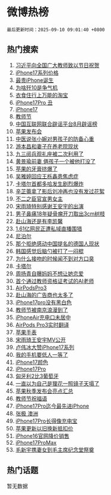 # 微博热榜

`最后更新时间：2025-09-10 09:01:40 +0800`

## 热门搜索

1. [习近平向全国广大教师致以节日祝贺](https://m.weibo.cn/search?containerid=100103type%3D1%26t%3D10%26q%3D%23%E4%B9%A0%E8%BF%91%E5%B9%B3%E5%90%91%E5%85%A8%E5%9B%BD%E5%B9%BF%E5%A4%A7%E6%95%99%E5%B8%88%E8%87%B4%E4%BB%A5%E8%8A%82%E6%97%A5%E7%A5%9D%E8%B4%BA%23&stream_entry_id=51&isnewpage=1&extparam=seat%3D1%26cate%3D10103%26pos%3D0%26q%3D%2523%25E4%25B9%25A0%25E8%25BF%2591%25E5%25B9%25B3%25E5%2590%2591%25E5%2585%25A8%25E5%259B%25BD%25E5%25B9%25BF%25E5%25A4%25A7%25E6%2595%2599%25E5%25B8%2588%25E8%2587%25B4%25E4%25BB%25A5%25E8%258A%2582%25E6%2597%25A5%25E7%25A5%259D%25E8%25B4%25BA%2523%26filter_type%3Drealtimehot%26dgr%3D0%26c_type%3D51%26stream_entry_id%3D51%26display_time%3D1757466098%26pre_seqid%3D1757466098881017237263)
1. [iPhone17系列价格](https://m.weibo.cn/search?containerid=100103type%3D1%26t%3D10%26q%3DiPhone17%E7%B3%BB%E5%88%97%E4%BB%B7%E6%A0%BC&stream_entry_id=31&isnewpage=1&extparam=seat%3D1%26cate%3D5001%26stream_entry_id%3D31%26lcate%3D5001%26realpos%3D1%26q%3DiPhone17%25E7%25B3%25BB%25E5%2588%2597%25E4%25BB%25B7%25E6%25A0%25BC%26pos%3D0%26band_rank%3D1%26filter_type%3Drealtimehot%26dgr%3D0%26c_type%3D31%26flag%3D2%26display_time%3D1757466098%26pre_seqid%3D1757466098881017237263)
1. [最贵iPhone诞生](https://m.weibo.cn/search?containerid=100103type%3D1%26t%3D10%26q%3D%23%E6%9C%80%E8%B4%B5iPhone%E8%AF%9E%E7%94%9F%23&stream_entry_id=31&isnewpage=1&extparam=seat%3D1%26cate%3D5001%26stream_entry_id%3D31%26lcate%3D5001%26realpos%3D2%26q%3D%2523%25E6%259C%2580%25E8%25B4%25B5iPhone%25E8%25AF%259E%25E7%2594%259F%2523%26pos%3D1%26band_rank%3D2%26filter_type%3Drealtimehot%26dgr%3D0%26c_type%3D31%26flag%3D1%26display_time%3D1757466098%26pre_seqid%3D1757466098881017237263)
1. [为啥歼10是争气机](https://m.weibo.cn/search?containerid=100103type%3D1%26t%3D10%26q%3D%23%E4%B8%BA%E5%95%A5%E6%AD%BC10%E6%98%AF%E4%BA%89%E6%B0%94%E6%9C%BA%23&stream_entry_id=31&isnewpage=1&extparam=seat%3D1%26cate%3D5001%26stream_entry_id%3D31%26lcate%3D5001%26realpos%3D3%26q%3D%2523%25E4%25B8%25BA%25E5%2595%25A5%25E6%25AD%25BC10%25E6%2598%25AF%25E4%25BA%2589%25E6%25B0%2594%25E6%259C%25BA%2523%26pos%3D2%26band_rank%3D3%26filter_type%3Drealtimehot%26dgr%3D0%26c_type%3D31%26flag%3D0%26display_time%3D1757466098%26pre_seqid%3D1757466098881017237263)
1. [衣食住行上万能的淘宝](https://m.weibo.cn/search?containerid=100103type%3D1%26t%3D10%26q%3D%23%E8%A1%A3%E9%A3%9F%E4%BD%8F%E8%A1%8C%E4%B8%8A%E4%B8%87%E8%83%BD%E7%9A%84%E6%B7%98%E5%AE%9D%23&stream_entry_id=31&isnewpage=1&extparam=seat%3D1%26cate%3D5001%26stream_entry_id%3D31%26topic_ad%3D1%26lcate%3D5001%26is_ad_pos%3D1%26q%3D%2523%25E8%25A1%25A3%25E9%25A3%259F%25E4%25BD%258F%25E8%25A1%258C%25E4%25B8%258A%25E4%25B8%2587%25E8%2583%25BD%25E7%259A%2584%25E6%25B7%2598%25E5%25AE%259D%2523%26pos%3D3%26band_rank%3D4%26filter_type%3Drealtimehot%26dgr%3D0%26c_type%3D31%26adid%3D300521%26display_time%3D1757466098%26pre_seqid%3D1757466098881017237263)
1. [iPhone17Pro 丑](https://m.weibo.cn/search?containerid=100103type%3D1%26t%3D10%26q%3DiPhone17Pro+%E4%B8%91&stream_entry_id=31&isnewpage=1&extparam=seat%3D1%26cate%3D5001%26stream_entry_id%3D31%26lcate%3D5001%26realpos%3D4%26q%3DiPhone17Pro%2520%25E4%25B8%2591%26pos%3D4%26band_rank%3D4%26filter_type%3Drealtimehot%26dgr%3D0%26c_type%3D31%26flag%3D0%26display_time%3D1757466098%26pre_seqid%3D1757466098881017237263)
1. [iPhone17](https://m.weibo.cn/search?containerid=100103type%3D1%26t%3D10%26q%3DiPhone17&stream_entry_id=31&isnewpage=1&extparam=seat%3D1%26cate%3D5001%26stream_entry_id%3D31%26lcate%3D5001%26realpos%3D5%26q%3DiPhone17%26pos%3D5%26band_rank%3D5%26filter_type%3Drealtimehot%26dgr%3D0%26c_type%3D31%26flag%3D16%26display_time%3D1757466098%26pre_seqid%3D1757466098881017237263)
1. [教师节](https://m.weibo.cn/search?containerid=100103type%3D1%26t%3D10%26q%3D%E6%95%99%E5%B8%88%E8%8A%82&stream_entry_id=31&isnewpage=1&extparam=seat%3D1%26cate%3D5001%26stream_entry_id%3D31%26lcate%3D5001%26realpos%3D6%26q%3D%25E6%2595%2599%25E5%25B8%2588%25E8%258A%2582%26pos%3D6%26band_rank%3D6%26filter_type%3Drealtimehot%26dgr%3D0%26c_type%3D31%26flag%3D16%26display_time%3D1757466098%26pre_seqid%3D1757466098881017237263)
1. [中国互联网联合辟谣平台8月辟谣榜](https://m.weibo.cn/search?containerid=100103type%3D1%26t%3D10%26q%3D%23%E4%B8%AD%E5%9B%BD%E4%BA%92%E8%81%94%E7%BD%91%E8%81%94%E5%90%88%E8%BE%9F%E8%B0%A3%E5%B9%B3%E5%8F%B08%E6%9C%88%E8%BE%9F%E8%B0%A3%E6%A6%9C%23&stream_entry_id=31&isnewpage=1&extparam=seat%3D1%26cate%3D5001%26stream_entry_id%3D31%26lcate%3D5001%26is_ad_pos%3D1%26q%3D%2523%25E4%25B8%25AD%25E5%259B%25BD%25E4%25BA%2592%25E8%2581%2594%25E7%25BD%2591%25E8%2581%2594%25E5%2590%2588%25E8%25BE%259F%25E8%25B0%25A3%25E5%25B9%25B3%25E5%258F%25B08%25E6%259C%2588%25E8%25BE%259F%25E8%25B0%25A3%25E6%25A6%259C%2523%26pos%3D7%26band_rank%3D7%26filter_type%3Drealtimehot%26dgr%3D0%26c_type%3D31%26adid%3D300598%26display_time%3D1757466098%26pre_seqid%3D1757466098881017237263)
1. [苹果发布会](https://m.weibo.cn/search?containerid=100103type%3D1%26t%3D10%26q%3D%E8%8B%B9%E6%9E%9C%E5%8F%91%E5%B8%83%E4%BC%9A&stream_entry_id=31&isnewpage=1&extparam=seat%3D1%26cate%3D5001%26stream_entry_id%3D31%26lcate%3D5001%26realpos%3D7%26q%3D%25E8%258B%25B9%25E6%259E%259C%25E5%258F%2591%25E5%25B8%2583%25E4%25BC%259A%26pos%3D8%26band_rank%3D7%26filter_type%3Drealtimehot%26dgr%3D0%26c_type%3D31%26flag%3D16%26display_time%3D1757466098%26pre_seqid%3D1757466098881017237263)
1. [中医说张小婉对男孩子的防备心重](https://m.weibo.cn/search?containerid=100103type%3D1%26t%3D10%26q%3D%E4%B8%AD%E5%8C%BB%E8%AF%B4%E5%BC%A0%E5%B0%8F%E5%A9%89%E5%AF%B9%E7%94%B7%E5%AD%A9%E5%AD%90%E7%9A%84%E9%98%B2%E5%A4%87%E5%BF%83%E9%87%8D&stream_entry_id=31&isnewpage=1&extparam=seat%3D1%26cate%3D5001%26stream_entry_id%3D31%26lcate%3D5001%26realpos%3D8%26q%3D%25E4%25B8%25AD%25E5%258C%25BB%25E8%25AF%25B4%25E5%25BC%25A0%25E5%25B0%258F%25E5%25A9%2589%25E5%25AF%25B9%25E7%2594%25B7%25E5%25AD%25A9%25E5%25AD%2590%25E7%259A%2584%25E9%2598%25B2%25E5%25A4%2587%25E5%25BF%2583%25E9%2587%258D%26pos%3D9%26band_rank%3D8%26filter_type%3Drealtimehot%26dgr%3D0%26c_type%3D31%26flag%3D1%26display_time%3D1757466098%26pre_seqid%3D1757466098881017237263)
1. [游本昌和妻子在养老院现状](https://m.weibo.cn/search?containerid=100103type%3D1%26t%3D10%26q%3D%23%E6%B8%B8%E6%9C%AC%E6%98%8C%E5%92%8C%E5%A6%BB%E5%AD%90%E5%9C%A8%E5%85%BB%E8%80%81%E9%99%A2%E7%8E%B0%E7%8A%B6%23&stream_entry_id=31&isnewpage=1&extparam=seat%3D1%26cate%3D5001%26stream_entry_id%3D31%26lcate%3D5001%26realpos%3D9%26q%3D%2523%25E6%25B8%25B8%25E6%259C%25AC%25E6%2598%258C%25E5%2592%258C%25E5%25A6%25BB%25E5%25AD%2590%25E5%259C%25A8%25E5%2585%25BB%25E8%2580%2581%25E9%2599%25A2%25E7%258E%25B0%25E7%258A%25B6%2523%26pos%3D10%26band_rank%3D9%26filter_type%3Drealtimehot%26dgr%3D0%26c_type%3D31%26flag%3D0%26display_time%3D1757466098%26pre_seqid%3D1757466098881017237263)
1. [九三阅兵观礼座被二次利用了](https://m.weibo.cn/search?containerid=100103type%3D1%26t%3D10%26q%3D%23%E4%B9%9D%E4%B8%89%E9%98%85%E5%85%B5%E8%A7%82%E7%A4%BC%E5%BA%A7%E8%A2%AB%E4%BA%8C%E6%AC%A1%E5%88%A9%E7%94%A8%E4%BA%86%23&stream_entry_id=31&isnewpage=1&extparam=seat%3D1%26cate%3D5001%26stream_entry_id%3D31%26lcate%3D5001%26realpos%3D10%26q%3D%2523%25E4%25B9%259D%25E4%25B8%2589%25E9%2598%2585%25E5%2585%25B5%25E8%25A7%2582%25E7%25A4%25BC%25E5%25BA%25A7%25E8%25A2%25AB%25E4%25BA%258C%25E6%25AC%25A1%25E5%2588%25A9%25E7%2594%25A8%25E4%25BA%2586%2523%26pos%3D11%26band_rank%3D10%26filter_type%3Drealtimehot%26dgr%3D0%26c_type%3D31%26flag%3D0%26display_time%3D1757466098%26pre_seqid%3D1757466098881017237263)
1. [黄景瑜前妻 俩孩子一个被他打没了](https://m.weibo.cn/search?containerid=100103type%3D1%26t%3D10%26q%3D%E9%BB%84%E6%99%AF%E7%91%9C%E5%89%8D%E5%A6%BB+%E4%BF%A9%E5%AD%A9%E5%AD%90%E4%B8%80%E4%B8%AA%E8%A2%AB%E4%BB%96%E6%89%93%E6%B2%A1%E4%BA%86&stream_entry_id=31&isnewpage=1&extparam=seat%3D1%26cate%3D5001%26stream_entry_id%3D31%26lcate%3D5001%26realpos%3D11%26q%3D%25E9%25BB%2584%25E6%2599%25AF%25E7%2591%259C%25E5%2589%258D%25E5%25A6%25BB%2520%25E4%25BF%25A9%25E5%25AD%25A9%25E5%25AD%2590%25E4%25B8%2580%25E4%25B8%25AA%25E8%25A2%25AB%25E4%25BB%2596%25E6%2589%2593%25E6%25B2%25A1%25E4%25BA%2586%26pos%3D12%26band_rank%3D11%26filter_type%3Drealtimehot%26dgr%3D0%26c_type%3D31%26flag%3D2%26display_time%3D1757466098%26pre_seqid%3D1757466098881017237263)
1. [苹果的牙膏挤爆了](https://m.weibo.cn/search?containerid=100103type%3D1%26t%3D10%26q%3D%E8%8B%B9%E6%9E%9C%E7%9A%84%E7%89%99%E8%86%8F%E6%8C%A4%E7%88%86%E4%BA%86&stream_entry_id=31&isnewpage=1&extparam=seat%3D1%26cate%3D5001%26stream_entry_id%3D31%26lcate%3D5001%26realpos%3D12%26q%3D%25E8%258B%25B9%25E6%259E%259C%25E7%259A%2584%25E7%2589%2599%25E8%2586%258F%25E6%258C%25A4%25E7%2588%2586%25E4%25BA%2586%26pos%3D13%26band_rank%3D12%26filter_type%3Drealtimehot%26dgr%3D0%26c_type%3D31%26flag%3D0%26display_time%3D1757466098%26pre_seqid%3D1757466098881017237263)
1. [吴雅婷回应王栎鑫患焦虑症](https://m.weibo.cn/search?containerid=100103type%3D1%26t%3D10%26q%3D%23%E5%90%B4%E9%9B%85%E5%A9%B7%E5%9B%9E%E5%BA%94%E7%8E%8B%E6%A0%8E%E9%91%AB%E6%82%A3%E7%84%A6%E8%99%91%E7%97%87%23&stream_entry_id=31&isnewpage=1&extparam=seat%3D1%26cate%3D5001%26stream_entry_id%3D31%26lcate%3D5001%26realpos%3D13%26q%3D%2523%25E5%2590%25B4%25E9%259B%2585%25E5%25A9%25B7%25E5%259B%259E%25E5%25BA%2594%25E7%258E%258B%25E6%25A0%258E%25E9%2591%25AB%25E6%2582%25A3%25E7%2584%25A6%25E8%2599%2591%25E7%2597%2587%2523%26pos%3D14%26band_rank%3D13%26filter_type%3Drealtimehot%26dgr%3D0%26c_type%3D31%26flag%3D2%26display_time%3D1757466098%26pre_seqid%3D1757466098881017237263)
1. [卡塔尔首都多哈发生剧烈爆炸](https://m.weibo.cn/search?containerid=100103type%3D1%26t%3D10%26q%3D%23%E5%8D%A1%E5%A1%94%E5%B0%94%E9%A6%96%E9%83%BD%E5%A4%9A%E5%93%88%E5%8F%91%E7%94%9F%E5%89%A7%E7%83%88%E7%88%86%E7%82%B8%23&stream_entry_id=31&isnewpage=1&extparam=seat%3D1%26cate%3D5001%26stream_entry_id%3D31%26lcate%3D5001%26realpos%3D14%26q%3D%2523%25E5%258D%25A1%25E5%25A1%2594%25E5%25B0%2594%25E9%25A6%2596%25E9%2583%25BD%25E5%25A4%259A%25E5%2593%2588%25E5%258F%2591%25E7%2594%259F%25E5%2589%25A7%25E7%2583%2588%25E7%2588%2586%25E7%2582%25B8%2523%26pos%3D15%26band_rank%3D14%26filter_type%3Drealtimehot%26dgr%3D0%26c_type%3D31%26flag%3D0%26display_time%3D1757466098%26pre_seqid%3D1757466098881017237263)
1. [辛芷蕾拿了影后刘冲再也没有发过花絮](https://m.weibo.cn/search?containerid=100103type%3D1%26t%3D10%26q%3D%23%E8%BE%9B%E8%8A%B7%E8%95%BE%E6%8B%BF%E4%BA%86%E5%BD%B1%E5%90%8E%E5%88%98%E5%86%B2%E5%86%8D%E4%B9%9F%E6%B2%A1%E6%9C%89%E5%8F%91%E8%BF%87%E8%8A%B1%E7%B5%AE%23&stream_entry_id=31&isnewpage=1&extparam=seat%3D1%26cate%3D5001%26stream_entry_id%3D31%26lcate%3D5001%26realpos%3D15%26q%3D%2523%25E8%25BE%259B%25E8%258A%25B7%25E8%2595%25BE%25E6%258B%25BF%25E4%25BA%2586%25E5%25BD%25B1%25E5%2590%258E%25E5%2588%2598%25E5%2586%25B2%25E5%2586%258D%25E4%25B9%259F%25E6%25B2%25A1%25E6%259C%2589%25E5%258F%2591%25E8%25BF%2587%25E8%258A%25B1%25E7%25B5%25AE%2523%26pos%3D16%26band_rank%3D15%26filter_type%3Drealtimehot%26dgr%3D0%26c_type%3D31%26flag%3D2%26display_time%3D1757466098%26pre_seqid%3D1757466098881017237263)
1. [不二之臣官宣男女主](https://m.weibo.cn/search?containerid=100103type%3D1%26t%3D10%26q%3D%23%E4%B8%8D%E4%BA%8C%E4%B9%8B%E8%87%A3%E5%AE%98%E5%AE%A3%E7%94%B7%E5%A5%B3%E4%B8%BB%23&stream_entry_id=31&isnewpage=1&extparam=seat%3D1%26cate%3D5001%26stream_entry_id%3D31%26lcate%3D5001%26realpos%3D16%26q%3D%2523%25E4%25B8%258D%25E4%25BA%258C%25E4%25B9%258B%25E8%2587%25A3%25E5%25AE%2598%25E5%25AE%25A3%25E7%2594%25B7%25E5%25A5%25B3%25E4%25B8%25BB%2523%26pos%3D17%26band_rank%3D16%26filter_type%3Drealtimehot%26dgr%3D0%26c_type%3D31%26flag%3D0%26display_time%3D1757466098%26pre_seqid%3D1757466098881017237263)
1. [宋雨琦特别感谢王安宇的出演](https://m.weibo.cn/search?containerid=100103type%3D1%26t%3D10%26q%3D%23%E5%AE%8B%E9%9B%A8%E7%90%A6%E7%89%B9%E5%88%AB%E6%84%9F%E8%B0%A2%E7%8E%8B%E5%AE%89%E5%AE%87%E7%9A%84%E5%87%BA%E6%BC%94%23&stream_entry_id=31&isnewpage=1&extparam=seat%3D1%26cate%3D5001%26stream_entry_id%3D31%26lcate%3D5001%26realpos%3D17%26q%3D%2523%25E5%25AE%258B%25E9%259B%25A8%25E7%2590%25A6%25E7%2589%25B9%25E5%2588%25AB%25E6%2584%259F%25E8%25B0%25A2%25E7%258E%258B%25E5%25AE%2589%25E5%25AE%2587%25E7%259A%2584%25E5%2587%25BA%25E6%25BC%2594%2523%26pos%3D18%26band_rank%3D17%26filter_type%3Drealtimehot%26dgr%3D0%26c_type%3D31%26flag%3D1%26display_time%3D1757466098%26pre_seqid%3D1757466098881017237263)
1. [男子鼻痛18年疑骨瘤开刀取出3cm树枝](https://m.weibo.cn/search?containerid=100103type%3D1%26t%3D10%26q%3D%23%E7%94%B7%E5%AD%90%E9%BC%BB%E7%97%9B18%E5%B9%B4%E7%96%91%E9%AA%A8%E7%98%A4%E5%BC%80%E5%88%80%E5%8F%96%E5%87%BA3cm%E6%A0%91%E6%9E%9D%23&stream_entry_id=31&isnewpage=1&extparam=seat%3D1%26cate%3D5001%26stream_entry_id%3D31%26lcate%3D5001%26realpos%3D18%26q%3D%2523%25E7%2594%25B7%25E5%25AD%2590%25E9%25BC%25BB%25E7%2597%259B18%25E5%25B9%25B4%25E7%2596%2591%25E9%25AA%25A8%25E7%2598%25A4%25E5%25BC%2580%25E5%2588%2580%25E5%258F%2596%25E5%2587%25BA3cm%25E6%25A0%2591%25E6%259E%259D%2523%26pos%3D19%26band_rank%3D18%26filter_type%3Drealtimehot%26dgr%3D0%26c_type%3D31%26flag%3D0%26display_time%3D1757466098%26pre_seqid%3D1757466098881017237263)
1. [赴山海还是有李凯馨](https://m.weibo.cn/search?containerid=100103type%3D1%26t%3D10%26q%3D%23%E8%B5%B4%E5%B1%B1%E6%B5%B7%E8%BF%98%E6%98%AF%E6%9C%89%E6%9D%8E%E5%87%AF%E9%A6%A8%23&stream_entry_id=31&isnewpage=1&extparam=seat%3D1%26cate%3D5001%26stream_entry_id%3D31%26lcate%3D5001%26realpos%3D19%26q%3D%2523%25E8%25B5%25B4%25E5%25B1%25B1%25E6%25B5%25B7%25E8%25BF%2598%25E6%2598%25AF%25E6%259C%2589%25E6%259D%258E%25E5%2587%25AF%25E9%25A6%25A8%2523%26pos%3D20%26band_rank%3D19%26filter_type%3Drealtimehot%26dgr%3D0%26c_type%3D31%26flag%3D0%26display_time%3D1757466098%26pre_seqid%3D1757466098881017237263)
1. [1.61亿网民正遭私域直播围猎](https://m.weibo.cn/search?containerid=100103type%3D1%26t%3D10%26q%3D%231.61%E4%BA%BF%E7%BD%91%E6%B0%91%E6%AD%A3%E9%81%AD%E7%A7%81%E5%9F%9F%E7%9B%B4%E6%92%AD%E5%9B%B4%E7%8C%8E%23&stream_entry_id=31&isnewpage=1&extparam=seat%3D1%26cate%3D5001%26stream_entry_id%3D31%26lcate%3D5001%26realpos%3D20%26q%3D%25231.61%25E4%25BA%25BF%25E7%25BD%2591%25E6%25B0%2591%25E6%25AD%25A3%25E9%2581%25AD%25E7%25A7%2581%25E5%259F%259F%25E7%259B%25B4%25E6%2592%25AD%25E5%259B%25B4%25E7%258C%258E%2523%26pos%3D21%26band_rank%3D20%26filter_type%3Drealtimehot%26dgr%3D0%26c_type%3D31%26flag%3D0%26display_time%3D1757466098%26pre_seqid%3D1757466098881017237263)
1. [尼泊尔](https://m.weibo.cn/search?containerid=100103type%3D1%26t%3D10%26q%3D%E5%B0%BC%E6%B3%8A%E5%B0%94&stream_entry_id=31&isnewpage=1&extparam=seat%3D1%26cate%3D5001%26stream_entry_id%3D31%26lcate%3D5001%26realpos%3D21%26q%3D%25E5%25B0%25BC%25E6%25B3%258A%25E5%25B0%2594%26pos%3D22%26band_rank%3D21%26filter_type%3Drealtimehot%26dgr%3D0%26c_type%3D31%26flag%3D1%26display_time%3D1757466098%26pre_seqid%3D1757466098881017237263)
1. [那个拒绝感动中国提名的德国人现状](https://m.weibo.cn/search?containerid=100103type%3D1%26t%3D10%26q%3D%E9%82%A3%E4%B8%AA%E6%8B%92%E7%BB%9D%E6%84%9F%E5%8A%A8%E4%B8%AD%E5%9B%BD%E6%8F%90%E5%90%8D%E7%9A%84%E5%BE%B7%E5%9B%BD%E4%BA%BA%E7%8E%B0%E7%8A%B6&stream_entry_id=31&isnewpage=1&extparam=seat%3D1%26cate%3D5001%26stream_entry_id%3D31%26lcate%3D5001%26realpos%3D22%26q%3D%25E9%2582%25A3%25E4%25B8%25AA%25E6%258B%2592%25E7%25BB%259D%25E6%2584%259F%25E5%258A%25A8%25E4%25B8%25AD%25E5%259B%25BD%25E6%258F%2590%25E5%2590%258D%25E7%259A%2584%25E5%25BE%25B7%25E5%259B%25BD%25E4%25BA%25BA%25E7%258E%25B0%25E7%258A%25B6%26pos%3D23%26band_rank%3D22%26filter_type%3Drealtimehot%26dgr%3D0%26c_type%3D31%26flag%3D1%26display_time%3D1757466098%26pre_seqid%3D1757466098881017237263)
1. [韩国感觉后脑勺被打了一闷棍](https://m.weibo.cn/search?containerid=100103type%3D1%26t%3D10%26q%3D%23%E9%9F%A9%E5%9B%BD%E6%84%9F%E8%A7%89%E5%90%8E%E8%84%91%E5%8B%BA%E8%A2%AB%E6%89%93%E4%BA%86%E4%B8%80%E9%97%B7%E6%A3%8D%23&stream_entry_id=31&isnewpage=1&extparam=seat%3D1%26cate%3D5001%26stream_entry_id%3D31%26lcate%3D5001%26realpos%3D23%26q%3D%2523%25E9%259F%25A9%25E5%259B%25BD%25E6%2584%259F%25E8%25A7%2589%25E5%2590%258E%25E8%2584%2591%25E5%258B%25BA%25E8%25A2%25AB%25E6%2589%2593%25E4%25BA%2586%25E4%25B8%2580%25E9%2597%25B7%25E6%25A3%258D%2523%26pos%3D24%26band_rank%3D23%26filter_type%3Drealtimehot%26dgr%3D0%26c_type%3D31%26flag%3D0%26display_time%3D1757466098%26pre_seqid%3D1757466098881017237263)
1. [为什么接吻的时候闻不到对方口臭](https://m.weibo.cn/search?containerid=100103type%3D1%26t%3D10%26q%3D%23%E4%B8%BA%E4%BB%80%E4%B9%88%E6%8E%A5%E5%90%BB%E7%9A%84%E6%97%B6%E5%80%99%E9%97%BB%E4%B8%8D%E5%88%B0%E5%AF%B9%E6%96%B9%E5%8F%A3%E8%87%AD%23&stream_entry_id=31&isnewpage=1&extparam=seat%3D1%26cate%3D5001%26stream_entry_id%3D31%26lcate%3D5001%26realpos%3D24%26q%3D%2523%25E4%25B8%25BA%25E4%25BB%2580%25E4%25B9%2588%25E6%258E%25A5%25E5%2590%25BB%25E7%259A%2584%25E6%2597%25B6%25E5%2580%2599%25E9%2597%25BB%25E4%25B8%258D%25E5%2588%25B0%25E5%25AF%25B9%25E6%2596%25B9%25E5%258F%25A3%25E8%2587%25AD%2523%26pos%3D25%26band_rank%3D24%26filter_type%3Drealtimehot%26dgr%3D0%26c_type%3D31%26flag%3D0%26display_time%3D1757466098%26pre_seqid%3D1757466098881017237263)
1. [卡塔尔](https://m.weibo.cn/search?containerid=100103type%3D1%26t%3D10%26q%3D%E5%8D%A1%E5%A1%94%E5%B0%94&stream_entry_id=31&isnewpage=1&extparam=seat%3D1%26cate%3D5001%26stream_entry_id%3D31%26lcate%3D5001%26realpos%3D25%26q%3D%25E5%258D%25A1%25E5%25A1%2594%25E5%25B0%2594%26pos%3D26%26band_rank%3D25%26filter_type%3Drealtimehot%26dgr%3D0%26c_type%3D31%26flag%3D1%26display_time%3D1757466098%26pre_seqid%3D1757466098881017237263)
1. [周扬青自曝妈妈不想让她恋爱](https://m.weibo.cn/search?containerid=100103type%3D1%26t%3D10%26q%3D%E5%91%A8%E6%89%AC%E9%9D%92%E8%87%AA%E6%9B%9D%E5%A6%88%E5%A6%88%E4%B8%8D%E6%83%B3%E8%AE%A9%E5%A5%B9%E6%81%8B%E7%88%B1&stream_entry_id=31&isnewpage=1&extparam=seat%3D1%26cate%3D5001%26stream_entry_id%3D31%26lcate%3D5001%26realpos%3D26%26q%3D%25E5%2591%25A8%25E6%2589%25AC%25E9%259D%2592%25E8%2587%25AA%25E6%259B%259D%25E5%25A6%2588%25E5%25A6%2588%25E4%25B8%258D%25E6%2583%25B3%25E8%25AE%25A9%25E5%25A5%25B9%25E6%2581%258B%25E7%2588%25B1%26pos%3D27%26band_rank%3D26%26filter_type%3Drealtimehot%26dgr%3D0%26c_type%3D31%26flag%3D0%26display_time%3D1757466098%26pre_seqid%3D1757466098881017237263)
1. [首个通过教师资格证考试的AI老师](https://m.weibo.cn/search?containerid=100103type%3D1%26t%3D10%26q%3D%23%E9%A6%96%E4%B8%AA%E9%80%9A%E8%BF%87%E6%95%99%E5%B8%88%E8%B5%84%E6%A0%BC%E8%AF%81%E8%80%83%E8%AF%95%E7%9A%84AI%E8%80%81%E5%B8%88%23&stream_entry_id=31&isnewpage=1&extparam=seat%3D1%26cate%3D5001%26stream_entry_id%3D31%26lcate%3D5001%26realpos%3D27%26q%3D%2523%25E9%25A6%2596%25E4%25B8%25AA%25E9%2580%259A%25E8%25BF%2587%25E6%2595%2599%25E5%25B8%2588%25E8%25B5%2584%25E6%25A0%25BC%25E8%25AF%2581%25E8%2580%2583%25E8%25AF%2595%25E7%259A%2584AI%25E8%2580%2581%25E5%25B8%2588%2523%26pos%3D28%26band_rank%3D27%26filter_type%3Drealtimehot%26dgr%3D0%26c_type%3D31%26flag%3D1%26display_time%3D1757466098%26pre_seqid%3D1757466098881017237263)
1. [AirPodsPro3](https://m.weibo.cn/search?containerid=100103type%3D1%26t%3D10%26q%3D%23AirPodsPro3%23&stream_entry_id=31&isnewpage=1&extparam=seat%3D1%26cate%3D5001%26stream_entry_id%3D31%26lcate%3D5001%26realpos%3D28%26q%3D%2523AirPodsPro3%2523%26pos%3D29%26band_rank%3D28%26filter_type%3Drealtimehot%26dgr%3D0%26c_type%3D31%26flag%3D1%26display_time%3D1757466098%26pre_seqid%3D1757466098881017237263)
1. [赴山海的广告商也太多了](https://m.weibo.cn/search?containerid=100103type%3D1%26t%3D10%26q%3D%23%E8%B5%B4%E5%B1%B1%E6%B5%B7%E7%9A%84%E5%B9%BF%E5%91%8A%E5%95%86%E4%B9%9F%E5%A4%AA%E5%A4%9A%E4%BA%86%23&stream_entry_id=31&isnewpage=1&extparam=seat%3D1%26cate%3D5001%26stream_entry_id%3D31%26lcate%3D5001%26realpos%3D29%26q%3D%2523%25E8%25B5%25B4%25E5%25B1%25B1%25E6%25B5%25B7%25E7%259A%2584%25E5%25B9%25BF%25E5%2591%258A%25E5%2595%2586%25E4%25B9%259F%25E5%25A4%25AA%25E5%25A4%259A%25E4%25BA%2586%2523%26pos%3D30%26band_rank%3D29%26filter_type%3Drealtimehot%26dgr%3D0%26c_type%3D31%26flag%3D1%26display_time%3D1757466098%26pre_seqid%3D1757466098881017237263)
1. [iPhone17pro没有黑白色](https://m.weibo.cn/search?containerid=100103type%3D1%26t%3D10%26q%3DiPhone17pro%E6%B2%A1%E6%9C%89%E9%BB%91%E7%99%BD%E8%89%B2&stream_entry_id=31&isnewpage=1&extparam=seat%3D1%26cate%3D5001%26stream_entry_id%3D31%26lcate%3D5001%26realpos%3D30%26q%3DiPhone17pro%25E6%25B2%25A1%25E6%259C%2589%25E9%25BB%2591%25E7%2599%25BD%25E8%2589%25B2%26pos%3D31%26band_rank%3D30%26filter_type%3Drealtimehot%26dgr%3D0%26c_type%3D31%26flag%3D1%26display_time%3D1757466098%26pre_seqid%3D1757466098881017237263)
1. [教师节被南京浪漫到了](https://m.weibo.cn/search?containerid=100103type%3D1%26t%3D10%26q%3D%23%E6%95%99%E5%B8%88%E8%8A%82%E8%A2%AB%E5%8D%97%E4%BA%AC%E6%B5%AA%E6%BC%AB%E5%88%B0%E4%BA%86%23&stream_entry_id=31&isnewpage=1&extparam=seat%3D1%26cate%3D5001%26stream_entry_id%3D31%26lcate%3D5001%26realpos%3D31%26q%3D%2523%25E6%2595%2599%25E5%25B8%2588%25E8%258A%2582%25E8%25A2%25AB%25E5%258D%2597%25E4%25BA%25AC%25E6%25B5%25AA%25E6%25BC%25AB%25E5%2588%25B0%25E4%25BA%2586%2523%26pos%3D32%26band_rank%3D31%26filter_type%3Drealtimehot%26dgr%3D0%26c_type%3D31%26flag%3D1%26display_time%3D1757466098%26pre_seqid%3D1757466098881017237263)
1. [iPhoneAir充电口未居中](https://m.weibo.cn/search?containerid=100103type%3D1%26t%3D10%26q%3D%23iPhoneAir%E5%85%85%E7%94%B5%E5%8F%A3%E6%9C%AA%E5%B1%85%E4%B8%AD%23&stream_entry_id=31&isnewpage=1&extparam=seat%3D1%26cate%3D5001%26stream_entry_id%3D31%26lcate%3D5001%26realpos%3D32%26q%3D%2523iPhoneAir%25E5%2585%2585%25E7%2594%25B5%25E5%258F%25A3%25E6%259C%25AA%25E5%25B1%2585%25E4%25B8%25AD%2523%26pos%3D33%26band_rank%3D32%26filter_type%3Drealtimehot%26dgr%3D0%26c_type%3D31%26flag%3D1%26display_time%3D1757466098%26pre_seqid%3D1757466098881017237263)
1. [AirPods Pro3实时翻译](https://m.weibo.cn/search?containerid=100103type%3D1%26t%3D10%26q%3DAirPods+Pro3%E5%AE%9E%E6%97%B6%E7%BF%BB%E8%AF%91&stream_entry_id=31&isnewpage=1&extparam=seat%3D1%26cate%3D5001%26stream_entry_id%3D31%26lcate%3D5001%26realpos%3D33%26q%3DAirPods%2520Pro3%25E5%25AE%259E%25E6%2597%25B6%25E7%25BF%25BB%25E8%25AF%2591%26pos%3D34%26band_rank%3D33%26filter_type%3Drealtimehot%26dgr%3D0%26c_type%3D31%26flag%3D0%26display_time%3D1757466098%26pre_seqid%3D1757466098881017237263)
1. [苹果手表](https://m.weibo.cn/search?containerid=100103type%3D1%26t%3D10%26q%3D%E8%8B%B9%E6%9E%9C%E6%89%8B%E8%A1%A8&stream_entry_id=31&isnewpage=1&extparam=seat%3D1%26cate%3D5001%26stream_entry_id%3D31%26lcate%3D5001%26realpos%3D34%26q%3D%25E8%258B%25B9%25E6%259E%259C%25E6%2589%258B%25E8%25A1%25A8%26pos%3D35%26band_rank%3D34%26filter_type%3Drealtimehot%26dgr%3D0%26c_type%3D31%26flag%3D1%26display_time%3D1757466098%26pre_seqid%3D1757466098881017237263)
1. [宋雨琦王安宇MV公开](https://m.weibo.cn/search?containerid=100103type%3D1%26t%3D10%26q%3D%23%E5%AE%8B%E9%9B%A8%E7%90%A6%E7%8E%8B%E5%AE%89%E5%AE%87MV%E5%85%AC%E5%BC%80%23&stream_entry_id=31&isnewpage=1&extparam=seat%3D1%26cate%3D5001%26stream_entry_id%3D31%26lcate%3D5001%26realpos%3D35%26q%3D%2523%25E5%25AE%258B%25E9%259B%25A8%25E7%2590%25A6%25E7%258E%258B%25E5%25AE%2589%25E5%25AE%2587MV%25E5%2585%25AC%25E5%25BC%2580%2523%26pos%3D36%26band_rank%3D35%26filter_type%3Drealtimehot%26dgr%3D0%26c_type%3D31%26flag%3D1%26display_time%3D1757466098%26pre_seqid%3D1757466098881017237263)
1. [卢伟冰大赞iPhone17系列](https://m.weibo.cn/search?containerid=100103type%3D1%26t%3D10%26q%3D%23%E5%8D%A2%E4%BC%9F%E5%86%B0%E5%A4%A7%E8%B5%9EiPhone17%E7%B3%BB%E5%88%97%23&stream_entry_id=31&isnewpage=1&extparam=seat%3D1%26cate%3D5001%26stream_entry_id%3D31%26lcate%3D5001%26realpos%3D36%26q%3D%2523%25E5%258D%25A2%25E4%25BC%259F%25E5%2586%25B0%25E5%25A4%25A7%25E8%25B5%259EiPhone17%25E7%25B3%25BB%25E5%2588%2597%2523%26pos%3D37%26band_rank%3D36%26filter_type%3Drealtimehot%26dgr%3D0%26c_type%3D31%26flag%3D1%26display_time%3D1757466098%26pre_seqid%3D1757466098881017237263)
1. [我的手机要低人一等了](https://m.weibo.cn/search?containerid=100103type%3D1%26t%3D10%26q%3D%E6%88%91%E7%9A%84%E6%89%8B%E6%9C%BA%E8%A6%81%E4%BD%8E%E4%BA%BA%E4%B8%80%E7%AD%89%E4%BA%86&stream_entry_id=31&isnewpage=1&extparam=seat%3D1%26cate%3D5001%26stream_entry_id%3D31%26lcate%3D5001%26realpos%3D37%26q%3D%25E6%2588%2591%25E7%259A%2584%25E6%2589%258B%25E6%259C%25BA%25E8%25A6%2581%25E4%25BD%258E%25E4%25BA%25BA%25E4%25B8%2580%25E7%25AD%2589%25E4%25BA%2586%26pos%3D38%26band_rank%3D37%26filter_type%3Drealtimehot%26dgr%3D0%26c_type%3D31%26flag%3D0%26display_time%3D1757466098%26pre_seqid%3D1757466098881017237263)
1. [iPhone17颜色](https://m.weibo.cn/search?containerid=100103type%3D1%26t%3D10%26q%3DiPhone17%E9%A2%9C%E8%89%B2&stream_entry_id=31&isnewpage=1&extparam=seat%3D1%26cate%3D5001%26stream_entry_id%3D31%26lcate%3D5001%26realpos%3D38%26q%3DiPhone17%25E9%25A2%259C%25E8%2589%25B2%26pos%3D39%26band_rank%3D38%26filter_type%3Drealtimehot%26dgr%3D0%26c_type%3D31%26flag%3D0%26display_time%3D1757466098%26pre_seqid%3D1757466098881017237263)
1. [iPhone17Pro](https://m.weibo.cn/search?containerid=100103type%3D1%26t%3D10%26q%3DiPhone17Pro&stream_entry_id=31&isnewpage=1&extparam=seat%3D1%26cate%3D5001%26stream_entry_id%3D31%26lcate%3D5001%26realpos%3D39%26q%3DiPhone17Pro%26pos%3D40%26band_rank%3D39%26filter_type%3Drealtimehot%26dgr%3D0%26c_type%3D31%26flag%3D0%26display_time%3D1757466098%26pre_seqid%3D1757466098881017237263)
1. [匈牙利2比3葡萄牙](https://m.weibo.cn/search?containerid=100103type%3D1%26t%3D10%26q%3D%23%E5%8C%88%E7%89%99%E5%88%A92%E6%AF%943%E8%91%A1%E8%90%84%E7%89%99%23&stream_entry_id=31&isnewpage=1&extparam=seat%3D1%26cate%3D5001%26stream_entry_id%3D31%26lcate%3D5001%26realpos%3D40%26q%3D%2523%25E5%258C%2588%25E7%2589%2599%25E5%2588%25A92%25E6%25AF%25943%25E8%2591%25A1%25E8%2590%2584%25E7%2589%2599%2523%26pos%3D41%26band_rank%3D40%26filter_type%3Drealtimehot%26dgr%3D0%26c_type%3D31%26flag%3D1%26display_time%3D1757466098%26pre_seqid%3D1757466098881017237263)
1. [一直以为自己是狸花一照镜子天塌了](https://m.weibo.cn/search?containerid=100103type%3D1%26t%3D10%26q%3D%23%E4%B8%80%E7%9B%B4%E4%BB%A5%E4%B8%BA%E8%87%AA%E5%B7%B1%E6%98%AF%E7%8B%B8%E8%8A%B1%E4%B8%80%E7%85%A7%E9%95%9C%E5%AD%90%E5%A4%A9%E5%A1%8C%E4%BA%86%23&stream_entry_id=31&isnewpage=1&extparam=seat%3D1%26cate%3D5001%26stream_entry_id%3D31%26lcate%3D5001%26realpos%3D41%26q%3D%2523%25E4%25B8%2580%25E7%259B%25B4%25E4%25BB%25A5%25E4%25B8%25BA%25E8%2587%25AA%25E5%25B7%25B1%25E6%2598%25AF%25E7%258B%25B8%25E8%258A%25B1%25E4%25B8%2580%25E7%2585%25A7%25E9%2595%259C%25E5%25AD%2590%25E5%25A4%25A9%25E5%25A1%258C%25E4%25BA%2586%2523%26pos%3D42%26band_rank%3D41%26filter_type%3Drealtimehot%26dgr%3D0%26c_type%3D31%26flag%3D1%26display_time%3D1757466098%26pre_seqid%3D1757466098881017237263)
1. [苹果秋季发布会亮点汇总](https://m.weibo.cn/search?containerid=100103type%3D1%26t%3D10%26q%3D%23%E8%8B%B9%E6%9E%9C%E7%A7%8B%E5%AD%A3%E5%8F%91%E5%B8%83%E4%BC%9A%E4%BA%AE%E7%82%B9%E6%B1%87%E6%80%BB%23&stream_entry_id=31&isnewpage=1&extparam=seat%3D1%26cate%3D5001%26stream_entry_id%3D31%26lcate%3D5001%26realpos%3D42%26q%3D%2523%25E8%258B%25B9%25E6%259E%259C%25E7%25A7%258B%25E5%25AD%25A3%25E5%258F%2591%25E5%25B8%2583%25E4%25BC%259A%25E4%25BA%25AE%25E7%2582%25B9%25E6%25B1%2587%25E6%2580%25BB%2523%26pos%3D43%26band_rank%3D42%26filter_type%3Drealtimehot%26dgr%3D0%26c_type%3D31%26flag%3D1%26display_time%3D1757466098%26pre_seqid%3D1757466098881017237263)
1. [教师节祝福语](https://m.weibo.cn/search?containerid=100103type%3D1%26t%3D10%26q%3D%E6%95%99%E5%B8%88%E8%8A%82%E7%A5%9D%E7%A6%8F%E8%AF%AD&stream_entry_id=31&isnewpage=1&extparam=seat%3D1%26cate%3D5001%26stream_entry_id%3D31%26lcate%3D5001%26realpos%3D43%26q%3D%25E6%2595%2599%25E5%25B8%2588%25E8%258A%2582%25E7%25A5%259D%25E7%25A6%258F%25E8%25AF%25AD%26pos%3D44%26band_rank%3D43%26filter_type%3Drealtimehot%26dgr%3D0%26c_type%3D31%26flag%3D1%26display_time%3D1757466098%26pre_seqid%3D1757466098881017237263)
1. [iPhone17Pro迄今最先进iPhone](https://m.weibo.cn/search?containerid=100103type%3D1%26t%3D10%26q%3D%23iPhone17Pro%E8%BF%84%E4%BB%8A%E6%9C%80%E5%85%88%E8%BF%9BiPhone%23&stream_entry_id=31&isnewpage=1&extparam=seat%3D1%26cate%3D5001%26stream_entry_id%3D31%26lcate%3D5001%26realpos%3D44%26q%3D%2523iPhone17Pro%25E8%25BF%2584%25E4%25BB%258A%25E6%259C%2580%25E5%2585%2588%25E8%25BF%259BiPhone%2523%26pos%3D45%26band_rank%3D44%26filter_type%3Drealtimehot%26dgr%3D0%26c_type%3D31%26flag%3D1%26display_time%3D1757466098%26pre_seqid%3D1757466098881017237263)
1. [张极 澳洲](https://m.weibo.cn/search?containerid=100103type%3D1%26t%3D10%26q%3D%E5%BC%A0%E6%9E%81+%E6%BE%B3%E6%B4%B2&stream_entry_id=31&isnewpage=1&extparam=seat%3D1%26cate%3D5001%26stream_entry_id%3D31%26lcate%3D5001%26realpos%3D45%26q%3D%25E5%25BC%25A0%25E6%259E%2581%2520%25E6%25BE%25B3%25E6%25B4%25B2%26pos%3D46%26band_rank%3D45%26filter_type%3Drealtimehot%26dgr%3D0%26c_type%3D31%26flag%3D1%26display_time%3D1757466098%26pre_seqid%3D1757466098881017237263)
1. [iPhone17Pro长得像充电宝](https://m.weibo.cn/search?containerid=100103type%3D1%26t%3D10%26q%3DiPhone17Pro%E9%95%BF%E5%BE%97%E5%83%8F%E5%85%85%E7%94%B5%E5%AE%9D&stream_entry_id=31&isnewpage=1&extparam=seat%3D1%26cate%3D5001%26stream_entry_id%3D31%26lcate%3D5001%26realpos%3D46%26q%3DiPhone17Pro%25E9%2595%25BF%25E5%25BE%2597%25E5%2583%258F%25E5%2585%2585%25E7%2594%25B5%25E5%25AE%259D%26pos%3D47%26band_rank%3D46%26filter_type%3Drealtimehot%26dgr%3D0%26c_type%3D31%26flag%3D1%26display_time%3D1757466098%26pre_seqid%3D1757466098881017237263)
1. [苹果更新以旧换新抵扣价](https://m.weibo.cn/search?containerid=100103type%3D1%26t%3D10%26q%3D%23%E8%8B%B9%E6%9E%9C%E6%9B%B4%E6%96%B0%E4%BB%A5%E6%97%A7%E6%8D%A2%E6%96%B0%E6%8A%B5%E6%89%A3%E4%BB%B7%23&stream_entry_id=31&isnewpage=1&extparam=seat%3D1%26cate%3D5001%26stream_entry_id%3D31%26lcate%3D5001%26realpos%3D47%26q%3D%2523%25E8%258B%25B9%25E6%259E%259C%25E6%259B%25B4%25E6%2596%25B0%25E4%25BB%25A5%25E6%2597%25A7%25E6%258D%25A2%25E6%2596%25B0%25E6%258A%25B5%25E6%2589%25A3%25E4%25BB%25B7%2523%26pos%3D48%26band_rank%3D47%26filter_type%3Drealtimehot%26dgr%3D0%26c_type%3D31%26flag%3D1%26display_time%3D1757466098%26pre_seqid%3D1757466098881017237263)
1. [iPhone16官网降价销售](https://m.weibo.cn/search?containerid=100103type%3D1%26t%3D10%26q%3D%23iPhone16%E5%AE%98%E7%BD%91%E9%99%8D%E4%BB%B7%E9%94%80%E5%94%AE%23&stream_entry_id=31&isnewpage=1&extparam=seat%3D1%26cate%3D5001%26stream_entry_id%3D31%26lcate%3D5001%26realpos%3D48%26q%3D%2523iPhone16%25E5%25AE%2598%25E7%25BD%2591%25E9%2599%258D%25E4%25BB%25B7%25E9%2594%2580%25E5%2594%25AE%2523%26pos%3D49%26band_rank%3D48%26filter_type%3Drealtimehot%26dgr%3D0%26c_type%3D31%26flag%3D1%26display_time%3D1757466098%26pre_seqid%3D1757466098881017237263)
1. [iPhone17ProMax](https://m.weibo.cn/search?containerid=100103type%3D1%26t%3D10%26q%3DiPhone17ProMax&stream_entry_id=31&isnewpage=1&extparam=seat%3D1%26cate%3D5001%26stream_entry_id%3D31%26lcate%3D5001%26realpos%3D49%26q%3DiPhone17ProMax%26pos%3D50%26band_rank%3D49%26filter_type%3Drealtimehot%26dgr%3D0%26c_type%3D31%26flag%3D0%26display_time%3D1757466098%26pre_seqid%3D1757466098881017237263)
1. [毛新宇携妻女到毛主席纪念堂祭奠](https://m.weibo.cn/search?containerid=100103type%3D1%26t%3D10%26q%3D%23%E6%AF%9B%E6%96%B0%E5%AE%87%E6%90%BA%E5%A6%BB%E5%A5%B3%E5%88%B0%E6%AF%9B%E4%B8%BB%E5%B8%AD%E7%BA%AA%E5%BF%B5%E5%A0%82%E7%A5%AD%E5%A5%A0%23&stream_entry_id=31&isnewpage=1&extparam=seat%3D1%26cate%3D5001%26stream_entry_id%3D31%26lcate%3D5001%26realpos%3D50%26q%3D%2523%25E6%25AF%259B%25E6%2596%25B0%25E5%25AE%2587%25E6%2590%25BA%25E5%25A6%25BB%25E5%25A5%25B3%25E5%2588%25B0%25E6%25AF%259B%25E4%25B8%25BB%25E5%25B8%25AD%25E7%25BA%25AA%25E5%25BF%25B5%25E5%25A0%2582%25E7%25A5%25AD%25E5%25A5%25A0%2523%26pos%3D51%26band_rank%3D50%26filter_type%3Drealtimehot%26dgr%3D0%26c_type%3D31%26flag%3D1%26display_time%3D1757466098%26pre_seqid%3D1757466098881017237263)

## 热门话题

暂无数据
